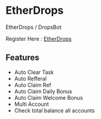 
# EtherDrops
EtherDrops / DropsBot

Register Here : [EtherDrops](https://t.me/fomo/app?startapp=ref_7YU8Z)


## Features
- Auto Clear Task
- Auto Refferal
- Auto Claim Ref
- Auto Claim Daily Bonus
- Auto Claim Welcome Bonus
- Multi Account
- Check total balance all accounts

